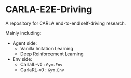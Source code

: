 # CARLA-E2E-Driving

A repository for CARLA end-to-end self-driving research.

Mainly including:

- Agent side:
  - Vanilla Imitation Learning
  - Deep Reinforcement Learning
- Env side:
  - CarlaIL-v0 : `Gym.Env`
  - CarlaRL-v0 : `Gym.Env`   
